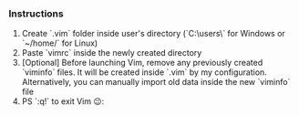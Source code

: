 ### Instructions

<ol>
  <li>Create `.vim` folder inside user's directory (`C:\users\<YOUR_USERNAME>` for Windows or `~/home/<YOUR_USERNAME>` for Linux)</li>
  <li>Paste `vimrc` inside the newly created directory</li>
  <li>[Optional] Before launching Vim, remove any previously created `viminfo` files. It will be created inside `.vim` by my configuration. Alternatively, you can manually import old data inside the new `viminfo` file</li>
  <li>PS `:q!` to exit Vim 😉:</li>
</ol>
